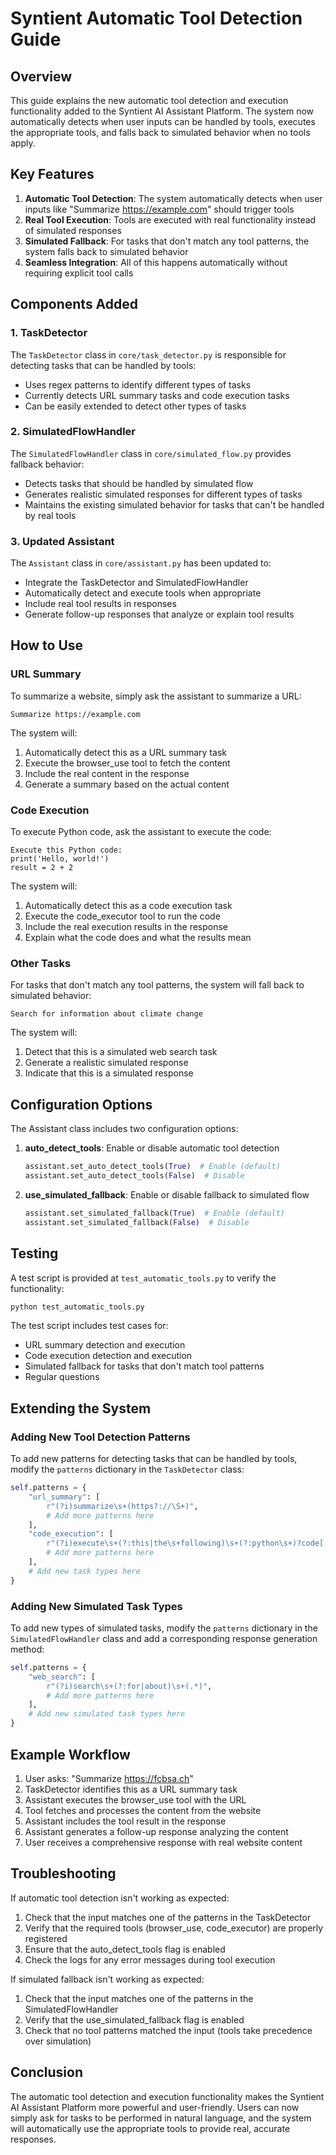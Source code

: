 # Syntient Automatic Tool Detection Guide

## Overview

This guide explains the new automatic tool detection and execution functionality added to the Syntient AI Assistant Platform. The system now automatically detects when user inputs can be handled by tools, executes the appropriate tools, and falls back to simulated behavior when no tools apply.

## Key Features

1. **Automatic Tool Detection**: The system automatically detects when user inputs like "Summarize https://example.com" should trigger tools
2. **Real Tool Execution**: Tools are executed with real functionality instead of simulated responses
3. **Simulated Fallback**: For tasks that don't match any tool patterns, the system falls back to simulated behavior
4. **Seamless Integration**: All of this happens automatically without requiring explicit tool calls

## Components Added

### 1. TaskDetector

The `TaskDetector` class in `core/task_detector.py` is responsible for detecting tasks that can be handled by tools:

- Uses regex patterns to identify different types of tasks
- Currently detects URL summary tasks and code execution tasks
- Can be easily extended to detect other types of tasks

### 2. SimulatedFlowHandler

The `SimulatedFlowHandler` class in `core/simulated_flow.py` provides fallback behavior:

- Detects tasks that should be handled by simulated flow
- Generates realistic simulated responses for different types of tasks
- Maintains the existing simulated behavior for tasks that can't be handled by real tools

### 3. Updated Assistant

The `Assistant` class in `core/assistant.py` has been updated to:

- Integrate the TaskDetector and SimulatedFlowHandler
- Automatically detect and execute tools when appropriate
- Include real tool results in responses
- Generate follow-up responses that analyze or explain tool results

## How to Use

### URL Summary

To summarize a website, simply ask the assistant to summarize a URL:

```
Summarize https://example.com
```

The system will:
1. Automatically detect this as a URL summary task
2. Execute the browser_use tool to fetch the content
3. Include the real content in the response
4. Generate a summary based on the actual content

### Code Execution

To execute Python code, ask the assistant to execute the code:

```
Execute this Python code:
print('Hello, world!')
result = 2 + 2
```

The system will:
1. Automatically detect this as a code execution task
2. Execute the code_executor tool to run the code
3. Include the real execution results in the response
4. Explain what the code does and what the results mean

### Other Tasks

For tasks that don't match any tool patterns, the system will fall back to simulated behavior:

```
Search for information about climate change
```

The system will:
1. Detect that this is a simulated web search task
2. Generate a realistic simulated response
3. Indicate that this is a simulated response

## Configuration Options

The Assistant class includes two configuration options:

1. **auto_detect_tools**: Enable or disable automatic tool detection
   ```python
   assistant.set_auto_detect_tools(True)  # Enable (default)
   assistant.set_auto_detect_tools(False)  # Disable
   ```

2. **use_simulated_fallback**: Enable or disable fallback to simulated flow
   ```python
   assistant.set_simulated_fallback(True)  # Enable (default)
   assistant.set_simulated_fallback(False)  # Disable
   ```

## Testing

A test script is provided at `test_automatic_tools.py` to verify the functionality:

```bash
python test_automatic_tools.py
```

The test script includes test cases for:
- URL summary detection and execution
- Code execution detection and execution
- Simulated fallback for tasks that don't match tool patterns
- Regular questions

## Extending the System

### Adding New Tool Detection Patterns

To add new patterns for detecting tasks that can be handled by tools, modify the `patterns` dictionary in the `TaskDetector` class:

```python
self.patterns = {
    "url_summary": [
        r"(?i)summarize\s+(https?://\S+)",
        # Add more patterns here
    ],
    "code_execution": [
        r"(?i)execute\s+(?:this|the\s+following)\s+(?:python\s+)?code[:\n]+(.*?)(?:\n\s*$|\Z)",
        # Add more patterns here
    ],
    # Add new task types here
}
```

### Adding New Simulated Task Types

To add new types of simulated tasks, modify the `patterns` dictionary in the `SimulatedFlowHandler` class and add a corresponding response generation method:

```python
self.patterns = {
    "web_search": [
        r"(?i)search\s+(?:for|about)\s+(.*)",
        # Add more patterns here
    ],
    # Add new simulated task types here
}
```

## Example Workflow

1. User asks: "Summarize https://fcbsa.ch"
2. TaskDetector identifies this as a URL summary task
3. Assistant executes the browser_use tool with the URL
4. Tool fetches and processes the content from the website
5. Assistant includes the tool result in the response
6. Assistant generates a follow-up response analyzing the content
7. User receives a comprehensive response with real website content

## Troubleshooting

If automatic tool detection isn't working as expected:

1. Check that the input matches one of the patterns in the TaskDetector
2. Verify that the required tools (browser_use, code_executor) are properly registered
3. Ensure that the auto_detect_tools flag is enabled
4. Check the logs for any error messages during tool execution

If simulated fallback isn't working as expected:

1. Check that the input matches one of the patterns in the SimulatedFlowHandler
2. Verify that the use_simulated_fallback flag is enabled
3. Check that no tool patterns matched the input (tools take precedence over simulation)

## Conclusion

The automatic tool detection and execution functionality makes the Syntient AI Assistant Platform more powerful and user-friendly. Users can now simply ask for tasks to be performed in natural language, and the system will automatically use the appropriate tools to provide real, accurate responses.
